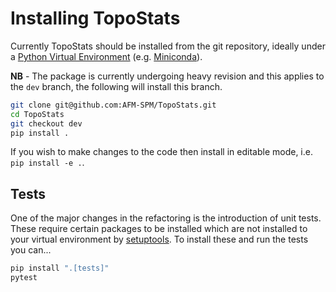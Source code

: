 # Installing TopoStats

Currently TopoStats should be installed from the git repository, ideally under a [Python Virtual
Environment](https://realpython.com/python-virtual-environments-a-primer/)
(e.g. [Miniconda](https://docs.conda.io/en/latest/miniconda.html)).

**NB** - The package is currently undergoing heavy revision and this applies to the `dev` branch, the following will
install this branch.


``` bash
git clone git@github.com:AFM-SPM/TopoStats.git
cd TopoStats
git checkout dev
pip install .
```

If you wish to make changes to the code then install in editable mode, i.e. `pip install -e .`.

## Tests

One of the major changes in the refactoring is the introduction of unit tests. These require certain packages to be
installed which are not installed to your virtual environment by
[setuptools](https://setuptools.pypa.io/en/latest/setuptools.html). To install these and run the tests you can...

``` bash
pip install ".[tests]"
pytest
```

